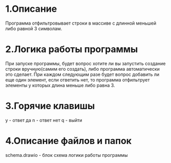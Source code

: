 # 1.Описание
Программа отфильтровывает строки в массиве с длинной меньшей либо равной 3 символам.
# 2.Логика работы программы
При запуске программы, будет вопрос хотите ли вы запустить создание строки вручную(самим его создать), либо программа автоматически это сделает.
При каждом следующим разе будет вопрос добавить ли еще один элемент, если ответить нет, то программа отфильтрует элементы у которых длина меньше либо равна 3.
# 3.Горячие клавишы
y - ответ да
n - ответ нет
q - выйти
# 4.Описание файлов и папок
schema.drawio - блок схема логики работы программы
